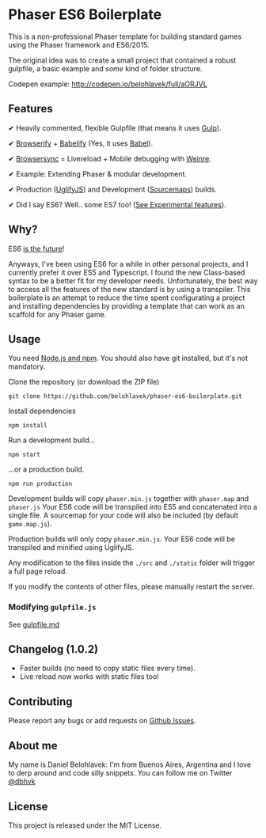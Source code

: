# Phaser ES6 Boilerplate

This is a non-professional Phaser template for building standard games using the 
Phaser framework and ES6/2015.

The original idea was to create a small project that contained a robust gulpfile, 
a basic example and *some* kind of folder structure.

Codepen example: http://codepen.io/belohlavek/full/aORJVL

## Features

✔ Heavily commented, flexible Gulpfile (that means it uses [Gulp](http://gulpjs.com/)).

✔ [Browserify](https://github.com/substack/node-browserify) + [Babelify](https://github.com/babel/babelify) (Yes, it uses [Babel](https://babeljs.io/)).

✔ [Browsersync](http://www.browsersync.io/) = Livereload + Mobile debugging with [Weinre](http://people.apache.org/~pmuellr/weinre-docs/latest/).

✔ Example: Extending Phaser & modular development.

✔ Production ([UglifyJS](https://github.com/mishoo/UglifyJS2)) and Development ([Sourcemaps](https://developer.chrome.com/devtools/docs/javascript-debugging#source-maps)) builds.

✔ Did I say ES6? Well.. some ES7 too! ([See Experimental features](https://babeljs.io/docs/usage/experimental/)).

## Why?

ES6 [is the future](http://www.ecma-international.org/publications/standards/Ecma-262.htm)!

Anyways, I've been using ES6 for a while in other personal projects, and I currently prefer it over ES5 and Typescript. 
I found the new Class-based syntax to be a better fit for my developer needs. Unfortunately, the best way to access
all the features of the new standard is by using a transpiler. This boilerplate is an attempt to reduce the time spent 
configurating a project and installing dependencies by providing a template that can work as an scaffold for any Phaser game.

## Usage

You need [Node.js and npm](https://nodejs.org/). You should also have git installed, but it's not mandatory.

Clone the repository (or download the ZIP file)

`git clone https://github.com/belohlavek/phaser-es6-boilerplate.git`

Install dependencies

`npm install`

Run a development build...

`npm start`

...or a production build.

`npm run production`

Development builds will copy `phaser.min.js` together with `phaser.map` and `phaser.js`
Your ES6 code will be transpiled into ES5 and concatenated into a single file.
A sourcemap for your code will also be included (by default `game.map.js`).

Production builds will only copy `phaser.min.js`. Your ES6 code will be transpiled and
minified using UglifyJS.

Any modification to the files inside the `./src` and `./static` folder will trigger a full page reload.

If you modify the contents of other files, please manually restart the server.

### Modifying `gulpfile.js`

See [gulpfile.md](https://github.com/belohlavek/phaser-es6-boilerplate/blob/master/gulpfile.md)

## Changelog (1.0.2)

* Faster builds (no need to copy static files every time).
* Live reload now works with static files too!

## Contributing

Please report any bugs or add requests on [Github Issues](https://github.com/belohlavek/phaser-es6-boilerplate/issues).

## About me

My name is Daniel Belohlavek: I'm from Buenos Aires, Argentina and I love to derp around and code
silly snippets. You can follow me on Twitter [@dbhvk](http://twitter.com/dbhvk)

## License

This project is released under the MIT License.
